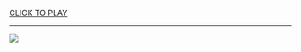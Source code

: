 
<a href="https://premium76.site?title=unblock_games_999&ref=13M">CLICK TO PLAY</a></h3>
<hr>

<a href="https://premium76.site?title=unblock_games_999&ref=13M"><img src="https://clearcache.store/games.png"></a>


